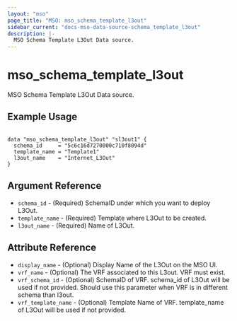 ```yaml
---
layout: "mso"
page_title: "MSO: mso_schema_template_l3out"
sidebar_current: "docs-mso-data-source-schema_template_l3out"
description: |-
  MSO Schema Template L3Out Data source.
---
```


# mso_schema_template_l3out #

MSO Schema Template L3Out Data source.

## Example Usage ##

```hcl

data "mso_schema_template_l3out" "sl3out1" {
  schema_id     = "5c6c16d7270000c710f8094d"
  template_name = "Template1"
  l3out_name    = "Internet_L3Out"
}

```

## Argument Reference ##

* `schema_id` - (Required) SchemaID under which you want to deploy L3Out.
* `template_name` - (Required) Template where L3Out to be created.
* `l3out_name` - (Required) Name of L3Out.

## Attribute Reference ##

* `display_name` - (Optional) Display Name of the L3Out on the MSO UI.
* `vrf_name` - (Optional) The VRF associated to this L3out. VRF must exist.
* `vrf_schema_id` - (Optional) SchemaID of VRF. schema_id of L3Out will be used if not provided. Should use this parameter when VRF is in different schema than l3out.
* `vrf_template_name` - (Optional) Template Name of VRF. template_name of L3Out will be used if not provided.
